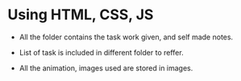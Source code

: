 # Using HTML, CSS, JS

+ All the folder contains the task work given, and self made notes.

+ List of task is included in different folder to reffer.

+ All the animation, images used are stored in images.

